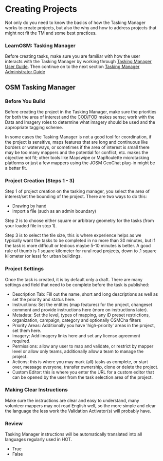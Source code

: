 # Creating Projects

Not only do you need to know the basics of how the Tasking Manager works to create projects, but also the why and how to address projects that might not fit the TM and some best practices.

### LearnOSM: Tasking Manager

Before creating tasks, make sure you are familiar with how the user interacts with the Tasking Manager by working through [Tasking Manager User Guide](https://learnosm.org/en/coordination/tm-user/). Then continue on to the next section [Tasking Manager Administrator Guide](https://learnosm.org/en/coordination/tm-admin/)

## OSM Tasking Manager

### Before You Build

Before creating the project in the Tasking Manager, make sure the priorities for both the area of interest and the [COD/FOD](http://learnosm.org/en/beginner/glossary/) makes sense; work with the Data and Imagery roles to determine what imagery should be used and the appropriate tagging scheme.

In some cases the Tasking Manager is not a good tool for coordination, if the project is sensitive, maps features that are long and continuous like borders or waterways, or sometimes if the area of interest is small there may be too many mappers and the potential for conflict, etc. makes the objective not fit; other tools like Mapswipe or MapRoulette microtasking platforms or just a few mappers using the JOSM GeoChat plug-in might be a better fit.

### Project Creation \(Steps 1 - 3\)

Step 1 of project creation on the tasking manager, you select the area of interest/set the bounding of the project. There are two ways to do this:

* Drawing by hand
* Import a file \(such as an admin boundary\)

Step 2 is to choose either square or arbitrary geometry for the tasks (from your loaded file in step 1).

Step 3 is to select the tile size, this is where experience helps as we typically want the tasks to be completed in no more than 30 minutes, but if the task is more difficult or tedious maybe 5-10 minutes is better. A good rule of thumb is 1 square kilometer for rural road projects, down to .1 square kilometer (or less) for urban buildings.

### Project Settings

Once the task is created, it is by default only a draft. There are many settings and field that need to be complete before the task is published: 

* Description Tab: Fill out the name, short and long descriptions as well as set the priority and status here.
* Instructions: Set the entities \(map features\) for the project, changeset comment and provide instructions here \(more on instructions later\).
* Metadata: Set the level, types of mapping, any iD preset restrictions, organization, campaign, category and optionally OSMCha filters
* Priority Areas: Additionally you have 'high-priority' areas in the project, set them here.
* Imagery: Add imagery links here and set any license agreement required.
* Permissions: allow any user to map and validate, or restrict by mapper level or allow only teams, additionally allow a team to manage the project.
* Actions: this is where you may mark (all) tasks as complete, or start over, message everyone, transfer ownership, clone or delete the project.
* Custom Editor: this is where you enter the URL for a custom editor that can be opened by the user from the task selection area of the project.

### Making Clear Instructions

Make sure the instructions are clear and easy to understand, many volunteer mappers may not read English well, so the more simple and clear the language the less work the Validation Activator\(s\) will probably have.

### Review

Tasking Manager instructions will be automatically translated into all languages regularly used in HOT.

* True
* False

